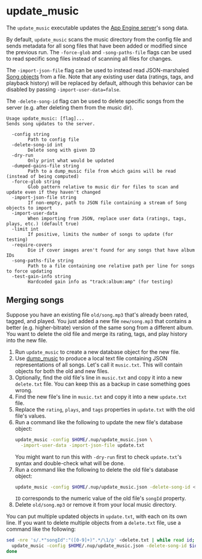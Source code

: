 # update\_music

The `update_music` executable updates the [App Engine server](../../server)'s
song data.

By default, `update_music` scans the music directory from the config file and
sends metadata for all song files that have been added or modified since the
previous run. The `-force-glob` and `-song-paths-file` flags can be used to read
specific song files instead of scanning all files for changes.

The `-import-json-file` flag can be used to instead read JSON-marshaled
[Song objects](../../server/db/song.go) from a file. Note that any existing user
data (ratings, tags, and playback history) will be replaced by default, although
this behavior can be disabled by passing `-import-user-data=false`.

The `-delete-song-id` flag can be used to delete specific songs from the server
(e.g. after deleting them from the music dir).

```
Usage update_music: [flag]...
Sends song updates to the server.

  -config string
        Path to config file
  -delete-song-id int
        Delete song with given ID
  -dry-run
        Only print what would be updated
  -dumped-gains-file string
        Path to a dump_music file from which gains will be read (instead of being computed)
  -force-glob string
        Glob pattern relative to music dir for files to scan and update even if they haven't changed
  -import-json-file string
        If non-empty, path to JSON file containing a stream of Song objects to import
  -import-user-data
        When importing from JSON, replace user data (ratings, tags, plays, etc.) (default true)
  -limit int
        If positive, limits the number of songs to update (for testing)
  -require-covers
        Die if cover images aren't found for any songs that have album IDs
  -song-paths-file string
        Path to a file containing one relative path per line for songs to force updating
  -test-gain-info string
        Hardcoded gain info as "track:album:amp" (for testing)
```

## Merging songs

Suppose you have an existing file `old/song.mp3` that's already been rated,
tagged, and played. You just added a new file `new/song.mp3` that contains a
better (e.g. higher-bitrate) version of the same song from a different album.
You want to delete the old file and merge its rating, tags, and play history
into the new file.

1.  Run `update_music` to create a new database object for the new file.
2.  Use [dump\_music](../dump_music) to produce a local text file containing JSON
    representations of all songs. Let's call it `music.txt`. This will contain
    objects for both the old and new files.
3.  Optionally, find the old file's line in `music.txt` and copy it into a new
    `delete.txt` file. You can keep this as a backup in case something goes
    wrong.
4.  Find the new file's line in `music.txt` and copy it into a new `update.txt`
    file.
5.  Replace the `rating`, `plays`, and `tags` properties in `update.txt` with
    the old file's values.
6.  Run a command like the following to update the new file's database object:
    ```sh
    update_music -config $HOME/.nup/update_music.json \
      -import-user-data -import-json-file update.txt
    ```
    You might want to run this with `-dry-run` first to check `update.txt`'s
    syntax and double-check what will be done.
7.  Run a command like the following to delete the old file's database object:
    ```sh
    update_music -config $HOME/.nup/update_music.json -delete-song-id <ID>
    ```
    `ID` corresponds to the numeric value of the old file's `songId` property.
8.  Delete `old/song.mp3` or remove it from your local music directory.

You can put multiple updated objects in `update.txt`, with each on its own line.
If you want to delete multiple objects from a `delete.txt` file, use a command
like the following:
```sh
sed -nre 's/.*"songId":"([0-9]+)".*/\1/p' <delete.txt | while read id; do
  update_music -config $HOME/.nup/update_music.json -delete-song-id $id
done
```
